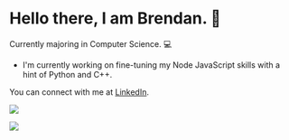 # Hello there, I am Brendan. 👋
Currently majoring in Computer Science. 💻

- I'm currently working on fine-tuning my Node JavaScript skills with a hint of Python and C++.

You can connect with me at [LinkedIn](https://www.linkedin.com/in/3brendan/).

![](https://github-readme-stats.vercel.app/api?username=3brendan&count_private=true&show_icons=true&theme=darcula)

![](https://github-readme-stats.vercel.app/api/top-langs/?username=anuraghazra&langs_count=8&layout=compact)
